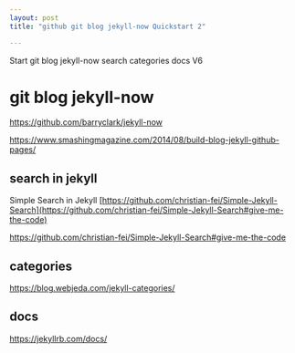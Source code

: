 ```yaml
---
layout: post 
title: "github git blog jekyll-now Quickstart 2"

---
```


Start git blog jekyll-now  search  categories docs V6

# git blog jekyll-now

https://github.com/barryclark/jekyll-now 

https://www.smashingmagazine.com/2014/08/build-blog-jekyll-github-pages/


## search in jekyll

Simple Search in Jekyll [https://github.com/christian-fei/Simple-Jekyll-Search](https://github.com/christian-fei/Simple-Jekyll-Search#give-me-the-code)

<https://github.com/christian-fei/Simple-Jekyll-Search#give-me-the-code>

## categories 

https://blog.webjeda.com/jekyll-categories/

## docs

https://jekyllrb.com/docs/

